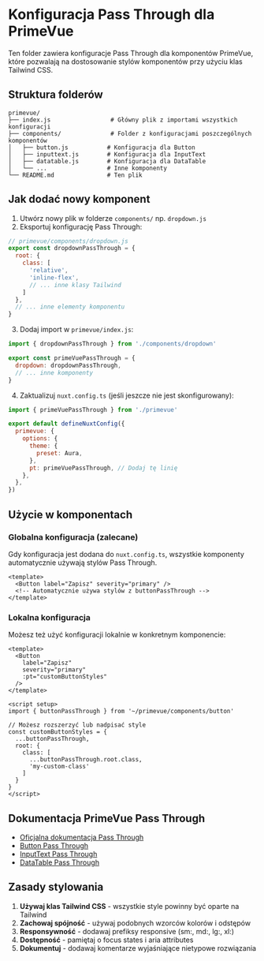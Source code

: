 # Konfiguracja Pass Through dla PrimeVue

Ten folder zawiera konfiguracje Pass Through dla komponentów PrimeVue, które pozwalają na dostosowanie stylów komponentów przy użyciu klas Tailwind CSS.

## Struktura folderów

```
primevue/
├── index.js                 # Główny plik z importami wszystkich konfiguracji
├── components/              # Folder z konfiguracjami poszczególnych komponentów
│   ├── button.js           # Konfiguracja dla Button
│   ├── inputtext.js        # Konfiguracja dla InputText
│   ├── datatable.js        # Konfiguracja dla DataTable
│   └── ...                 # Inne komponenty
└── README.md               # Ten plik
```

## Jak dodać nowy komponent

1. Utwórz nowy plik w folderze `components/` np. `dropdown.js`
2. Eksportuj konfigurację Pass Through:

```javascript
// primevue/components/dropdown.js
export const dropdownPassThrough = {
  root: {
    class: [
      'relative',
      'inline-flex',
      // ... inne klasy Tailwind
    ]
  },
  // ... inne elementy komponentu
}
```

3. Dodaj import w `primevue/index.js`:

```javascript
import { dropdownPassThrough } from './components/dropdown'

export const primeVuePassThrough = {
  dropdown: dropdownPassThrough,
  // ... inne komponenty
}
```

4. Zaktualizuj `nuxt.config.ts` (jeśli jeszcze nie jest skonfigurowany):

```javascript
import { primeVuePassThrough } from './primevue'

export default defineNuxtConfig({
  primevue: {
    options: {
      theme: {
        preset: Aura,
      },
      pt: primeVuePassThrough, // Dodaj tę linię
    },
  },
})
```

## Użycie w komponentach

### Globalna konfiguracja (zalecane)
Gdy konfiguracja jest dodana do `nuxt.config.ts`, wszystkie komponenty automatycznie używają stylów Pass Through.

```vue
<template>
  <Button label="Zapisz" severity="primary" />
  <!-- Automatycznie używa stylów z buttonPassThrough -->
</template>
```

### Lokalna konfiguracja
Możesz też użyć konfiguracji lokalnie w konkretnym komponencie:

```vue
<template>
  <Button 
    label="Zapisz" 
    severity="primary" 
    :pt="customButtonStyles"
  />
</template>

<script setup>
import { buttonPassThrough } from '~/primevue/components/button'

// Możesz rozszerzyć lub nadpisać style
const customButtonStyles = {
  ...buttonPassThrough,
  root: {
    class: [
      ...buttonPassThrough.root.class,
      'my-custom-class'
    ]
  }
}
</script>
```

## Dokumentacja PrimeVue Pass Through

- [Oficjalna dokumentacja Pass Through](https://primevue.org/passthrough/)
- [Button Pass Through](https://primevue.org/button/#pt)
- [InputText Pass Through](https://primevue.org/inputtext/#pt)
- [DataTable Pass Through](https://primevue.org/datatable/#pt)

## Zasady stylowania

1. **Używaj klas Tailwind CSS** - wszystkie style powinny być oparte na Tailwind
2. **Zachowaj spójność** - używaj podobnych wzorców kolorów i odstępów
3. **Responsywność** - dodawaj prefiksy responsive (sm:, md:, lg:, xl:)
4. **Dostępność** - pamiętaj o focus states i aria attributes
5. **Dokumentuj** - dodawaj komentarze wyjaśniające nietypowe rozwiązania 